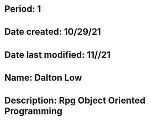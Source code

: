 # Period: 1
# Date created: 10/29/21
# Date last modified: 11//21
# Name: Dalton Low
# Description: Rpg Object Oriented Programming